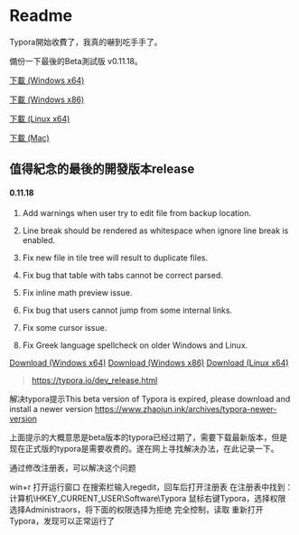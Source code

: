 # Readme

Typora開始收費了，我真的嚇到吃手手了。

備份一下最後的Beta測試版 v0.11.18。

[下載 (Windows x64)](https://github.com/HowardWhile/typora-beta/raw/main/typora-update-x64-1117.exe)

[下載 (Windows x86)](https://github.com/HowardWhile/typora-beta/raw/main/typora-update-ia32-1117.exe)

[下載 (Linux x64)](https://github.com/HowardWhile/typora-beta/raw/main/typora_0.11.18_amd64.deb)

[下載 (Mac)](https://github.com/HowardWhile/typora-beta/raw/main/Typora-0.11.18.dmg)

## 值得紀念的最後的開發版本release

#### 0.11.18

1. Add warnings when user try to edit file from backup location.

2. Line break should be rendered as whitespace when ignore line break is enabled.

3. Fix new file in tile tree will result to duplicate files.

4. Fix bug that table with tabs cannot be correct parsed.

5. Fix inline math preview issue.

6. Fix bug that users cannot jump from some internal links.

7. Fix some cursor issue.

8. Fix Greek language spellcheck on older Windows and Linux.

[Download (Windows x64)](https://download.typora.io/windows/typora-update-x64-1117.exe) [Download (Windows x86)](https://download.typora.io/windows/typora-update-ia32-1117.exe) [Download (Linux x64)](https://download.typora.io/linux/typora_0.11.18_amd64.deb)



> https://typora.io/dev_release.html

解决typora提示This beta version of Typora is expired, please download and install a newer version
https://www.zhaojun.ink/archives/typora-newer-version

上面提示的大概意思是beta版本的typora已经过期了，需要下载最新版本，但是现在正式版的typora是需要收费的。遂在网上寻找解决办法，在此记录一下。

通过修改注册表，可以解决这个问题

win+r 打开运行窗口
在搜索栏输入regedit，回车后打开注册表
在注册表中找到：计算机\HKEY_CURRENT_USER\Software\Typora
鼠标右键Typora，选择权限
选择Administraors，将下面的权限选择为拒绝
完全控制，读取
重新打开Typora，发现可以正常运行了
